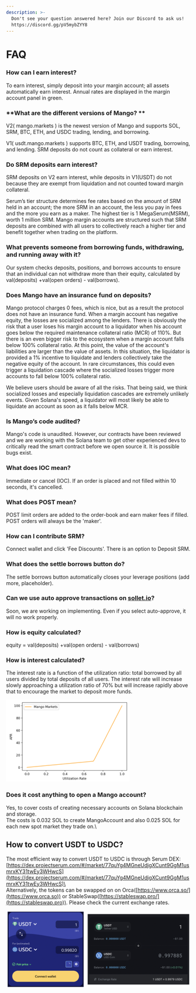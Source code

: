 ```yaml
---
description: >-
  Don't see your question answered here? Join our Discord to ask us!
  https://discord.gg/pV5mybZYY8
---
```


# FAQ

### **How can I earn interest?**

To earn interest, simply deposit into your margin account; all assets automatically earn interest. Annual rates are displayed in the margin account panel in green. 

### **What are the different versions of Mango? **

V2( mango.markets ) is the newest version of Mango and supports SOL, SRM, BTC, ETH, and USDC trading, lending, and borrowing.

V1( usdt.mango.markets ) supports BTC, ETH, and USDT trading, borrowing, and lending. SRM deposits do not count as collateral or earn interest. 

### **Do SRM deposits earn interest?**

SRM deposits on V2 earn interest, while deposits in V1(USDT) do not because they are exempt from liquidation and not counted toward margin collateral.

Serum’s tier structure determines fee rates based on the amount of SRM held in an account; the more SRM in an account, the less you pay in fees and the more you earn as a maker. The highest tier is 1 MegaSerum(MSRM), worth 1 million SRM. Mango margin accounts are structured such that SRM deposits are combined with all users to collectively reach a higher tier and benefit together when trading on the platform. 

### **What prevents someone from borrowing funds, withdrawing, and running away with it?**

Our system checks deposits, positions, and borrows accounts to ensure that an individual can not withdraw more than their equity, calculated by val(deposits) +val(open orders) - val(borrows).

### **Does Mango have an insurance fund on deposits?**

Mango protocol charges 0 fees, which is nice, but as a result the protocol does not have an insurance fund. When a margin account has negative equity, the losses are socialized among the lenders. There is obviously the risk that a user loses his margin account to a liquidator when his account goes below the required maintenance collateral ratio (MCR) of 110%. But there is an even bigger risk to the ecosystem when a margin account falls below 100% collateral ratio. At this point, the value of the account's liabilities are larger than the value of assets. In this situation, the liquidator is provided a 1% incentive to liquidate and lenders collectively take the negative equity of the account. In rare circumstances, this could even trigger a liquidation cascade where the socialized losses trigger more accounts to fall below 100% collateral ratio.

We believe users should be aware of all the risks. That being said, we think socialized losses and especially liquidation cascades are extremely unlikely events. Given Solana's speed, a liquidator will most likely be able to liquidate an account as soon as it falls below MCR.

### **Is Mango’s code audited?**

Mango's code is unaudited. However, our contracts have been reviewed and we are working with the Solana team to get other experienced devs to critically read the smart contract before we open source it. It is possible bugs exist.

### **What does IOC mean?**

 Immediate or cancel (IOC). If an order is placed and not filled within 10 seconds, it's cancelled.

### **What does POST mean?**

POST limit orders are added to the order-book and earn maker fees if filled. POST orders will always be the 'maker'.

### **How can I contribute SRM?**

Connect wallet and click 'Fee Discounts'. There is an option to Deposit SRM.

### **What does the settle borrows button do?**

 The settle borrows button automatically closes your leverage positions (add more, placeholder).

### **Can we use auto approve transactions on **[**sollet.io**](http://sollet.io)**?** 

Soon, we are working on implementing. Even if you select auto-approve, it will no work properly.

### **How is equity calculated?**

equity = val(deposits) +val(open orders) - val(borrows)

### **How is interest calculated?**

The interest rate is a function of the utilization ratio: total borrowed by all users divided by total deposits of all users. The interest rate will increase slowly approaching a utilization ratio of 70% but will increase rapidly above that to encourage the market to deposit more funds.

![](.gitbook/assets/work.png)

### Does it cost anything to open a Mango account? 

Yes, to cover costs of creating necessary accounts on Solana blockchain and storage. \
The costs is 0.032 SOL to create MangoAccount and also 0.025 SOL for each new spot market they trade on.\


## How to convert USDT to USDC?

The most efficient way to convert USDT to USDC is through Serum DEX: \
[https://dex.projectserum.com/#/market/77quYg4MGneUdjgXCunt9GgM1usmrxKY31twEy3WHwcS](https://dex.projectserum.com/#/market/77quYg4MGneUdjgXCunt9GgM1usmrxKY31twEy3WHwcS)\
\
Alternatively, the tokens can be swapped on on Orca([https://www.orca.so/](https://www.orca.so)) or StableSwap([https://stableswap.pro/](https://stableswap.pro)). Please check the current exchange rates.   

![](<.gitbook/assets/screen-shot-2021-06-07-at-6.34.09-pm (1) (1) (1).png>)
